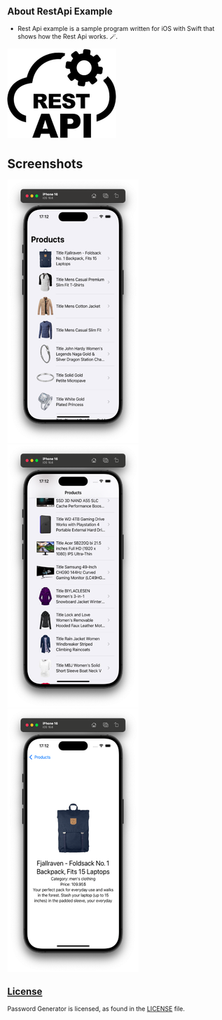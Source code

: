   ## About RestApi Example

-  Rest Api example is a sample program written for iOS with Swift that shows how the Rest Api works. 🪄.

![](/Images/RestApi.png)

# Screenshots

<p>
    <img  width="300" height="600" src="/Images/Screenshot1.png" >
    <img  width="300" height="600" src="/Images/Screenshot2.png" >
    <img  width="300" height="600" src="/Images/Screenshot3.png" >
</p>


## [License][license]
Password Generator is licensed, as found in the [LICENSE][license] file.

[license]: LICENSE
